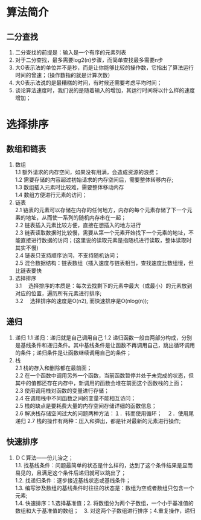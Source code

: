# 算法简介
## 二分查找
1. 二分查找的前提是：输入是一个有序的元素列表  
2. 对于二分查找，最多需要log2(n)步骤，而简单查找最多需要n步  
3. 大O表示法的单位并不是秒，而是让你能够比较的操作数，它指出了算法运行时间的曾速；（操作数指的就是计算次数）  
4. 大O表示法说的是最糟糕的时间，有时候还需要考虑平均时间；  
5. 谈论算法速度时，我们说的是随着输入的增加，其运行时间将以什么样的速度增加；  
# 选择排序
## 数组和链表
1. 数组  
1.1 额外请求的内存空间，如果没有用满，会造成资源的浪费；  
1.2 需要存储的内容超过初始请求的内存空间后，需要整体转移内存;  
1.3 数组插入元素时比较难，需要整体移动内存  
1.4 数组方便进行元素的访问；  
2. 链表  
2.1  链表的元素可以存储在内存的任何地方，内存的每个元素存储了下一个元素的地址，从而使一系列的随机内存串在一起；  
2.2  链表插入元素比较方便，直接在想插入的地方进行  
2.3  链表读取数据时比较慢，需要从第一个元素开始找下一个元素的地址，不能直接进行数据的访问；(这里说的读取元素是指随机进行读取，整体读取时其实不慢)  
2.4  链表只支持顺序访问，不支持随机访问；  
2.5  混合数据结构：链表数组（插入速度与链表相当，查找速度比数组慢，但比链表要快  
3. 选择排序  
3.1 　选择排序的本质是：每次去找剩下的元素中最大（或最小）的元素放到对应的位置，遍历所有元素进行排序;  
3.2 　选择排序的速度是O(n2), 而快速排序是O(nlog(n));  
##  递归
1. 递归
1.1 递归：递归就是自己调用自己
1.2 递归函数一般由两部分构成，分别是基线条件和递归条件。其中基线条件是让函数不再调用自己，跳出循环调用的条件；递归条件是让函数继续调用自己的条件；  
2. 栈  
2.1 栈的存入和删除都在最前面；  
2.2 在一个函数中调用另外一个函数，当前函数暂停并处于未完成的状态，但其中的值都还存在内存中，新调用的函数会堆在前面这个函数栈的上面；  
2.3 使用调用栈对函数的变量进行存储；  
2.4 在调用栈中不同函数之间的变量不能相互访问；  
2.5 栈的缺点是要耗费大量的内存空间存储详细的函数信息；  
2.6 解决栈存储空间过大的问题两种方法：１．转而使用循环；　２．使用尾递归
2.7 栈的操作有两种：压入和弹出，都是针对最新的元素进行操作;  
## 快速排序  
1. ＤＣ算法——份儿治之；  
1.1. 找基线条件：问题最简单的状态是什么样的，达到了这个条件结果是显而易见的，且满足这个条件后递归就可以跳出了；  
1.2. 找递归条件：逐步接近基线状态或基线条件；  
1.3. 编写涉及数组的基线条件时往往的状态是：数组为空或者数组只包含一个元素;  
1.4. 快速排序：1.选择基准值；2. 将数组分为两个子数组，一个小于基准值的数组和大于基准值的数组；　3. 对这两个子数组进行排序；4.重复操作，递归



